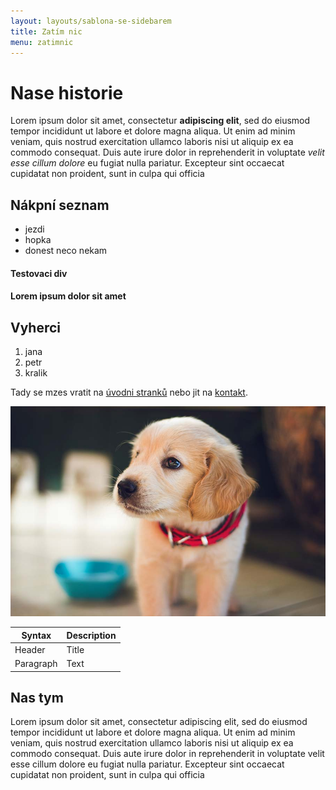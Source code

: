 ```yaml
---
layout: layouts/sablona-se-sidebarem
title: Zatím nic
menu: zatimnic
---
```


# Nase historie

Lorem ipsum dolor sit amet, consectetur **adipiscing elit**, sed do eiusmod tempor incididunt ut labore et dolore magna aliqua. Ut enim ad minim veniam, quis nostrud exercitation ullamco laboris nisi ut aliquip ex ea commodo consequat. Duis aute irure dolor in reprehenderit in voluptate *velit esse cillum dolore* eu fugiat nulla pariatur. Excepteur sint occaecat cupidatat non proident, sunt in culpa qui officia

## Nákpní seznam
- jezdi
- hopka
- donest neco nekam

<div class = "pokůs">
<h4>Testovaci div <h4>
<p> Lorem ipsum dolor sit amet </p>
</div>

## Vyherci

1. jana
2. petr
3. kralik

Tady se mzes vratit na [úvodni stranků](https://www.facebook.es) nebo jit na [kontakt](/kontakt).



![roztomile stenatko](/images/pes.jpg)

| Syntax      | Description |
| ----------- | ----------- |
| Header      | Title       |
| Paragraph   | Text        |




## Nas tym

Lorem ipsum dolor sit amet, consectetur adipiscing elit, sed do eiusmod tempor incididunt ut labore et dolore magna aliqua. Ut enim ad minim veniam, quis nostrud exercitation ullamco laboris nisi ut aliquip ex ea commodo consequat. Duis aute irure dolor in reprehenderit in voluptate velit esse cillum dolore eu fugiat nulla pariatur. Excepteur sint occaecat cupidatat non proident, sunt in culpa qui officia
